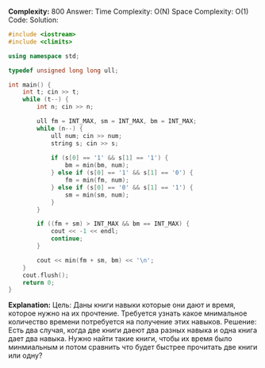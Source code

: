 **Complexity:** 800
Answer:
	Time Complexity: O(N)
	Space Complexity: O(1)
Code:
Solution:
```cpp
#include <iostream>
#include <climits>

using namespace std;

typedef unsigned long long ull;

int main() {
    int t; cin >> t;
    while (t--) {
        int n; cin >> n;

        ull fm = INT_MAX, sm = INT_MAX, bm = INT_MAX;
        while (n--) {
            ull num; cin >> num;
            string s; cin >> s;
            
            if (s[0] == '1' && s[1] == '1') {
                bm = min(bm, num);
            } else if (s[0] == '1' && s[1] == '0') {
                fm = min(fm, num);
            } else if (s[0] == '0' && s[1] == '1') {
                sm = min(sm, num);
            }
        }

        if ((fm + sm) > INT_MAX && bm == INT_MAX) {
            cout << -1 << endl;
            continue;
        }

        cout << min(fm + sm, bm) << '\n';
    }
    cout.flush();
    return 0;
}
```
**Explanation:**
	Цель: Даны книги навыки которые они дают и время, которое нужно на их прочтение. Требуется узнать какое мнимальное количество времени потребуется на получение этих навыков.
	Решение: Есть два случая, когда две книги даеют два разных навыка и одна книга дает два навыка. Нужно найти такие книги, чтобы их время было минмиальным и потом сравнить что будет быстрее прочитать две книги или одну?